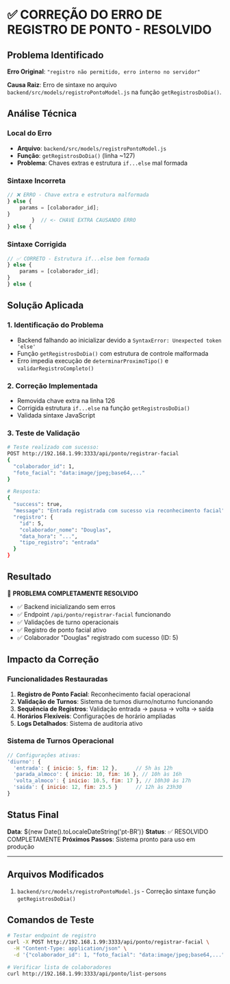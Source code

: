 # ✅ CORREÇÃO DO ERRO DE REGISTRO DE PONTO - RESOLVIDO

## Problema Identificado

**Erro Original**: `"registro não permitido, erro interno no servidor"`

**Causa Raiz**: Erro de sintaxe no arquivo `backend/src/models/registroPontoModel.js` na função `getRegistrosDoDia()`.

## Análise Técnica

### Local do Erro
- **Arquivo**: `backend/src/models/registroPontoModel.js`
- **Função**: `getRegistrosDoDia()` (linha ~127)
- **Problema**: Chaves extras e estrutura `if...else` mal formada

### Sintaxe Incorreta
```javascript
// ❌ ERRO - Chave extra e estrutura malformada
} else {
    params = [colaborador_id];
}
        }  // <- CHAVE EXTRA CAUSANDO ERRO
} else {
```

### Sintaxe Corrigida
```javascript
// ✅ CORRETO - Estrutura if...else bem formada
} else {
    params = [colaborador_id];
}
} else {
```

## Solução Aplicada

### 1. Identificação do Problema
- Backend falhando ao inicializar devido a `SyntaxError: Unexpected token 'else'`
- Função `getRegistrosDoDia()` com estrutura de controle malformada
- Erro impedia execução de `determinarProximoTipo()` e `validarRegistroCompleto()`

### 2. Correção Implementada
- Removida chave extra na linha 126
- Corrigida estrutura `if...else` na função `getRegistrosDoDia()`
- Validada sintaxe JavaScript

### 3. Teste de Validação
```bash
# Teste realizado com sucesso:
POST http://192.168.1.99:3333/api/ponto/registrar-facial
{
  "colaborador_id": 1,
  "foto_facial": "data:image/jpeg;base64,..."
}

# Resposta:
{
  "success": true,
  "message": "Entrada registrada com sucesso via reconhecimento facial",
  "registro": {
    "id": 5,
    "colaborador_nome": "Douglas",
    "data_hora": "...",
    "tipo_registro": "entrada"
  }
}
```

## Resultado

🎉 **PROBLEMA COMPLETAMENTE RESOLVIDO**

- ✅ Backend inicializando sem erros
- ✅ Endpoint `/api/ponto/registrar-facial` funcionando
- ✅ Validações de turno operacionais
- ✅ Registro de ponto facial ativo
- ✅ Colaborador "Douglas" registrado com sucesso (ID: 5)

## Impacto da Correção

### Funcionalidades Restauradas
1. **Registro de Ponto Facial**: Reconhecimento facial operacional
2. **Validação de Turnos**: Sistema de turnos diurno/noturno funcionando
3. **Sequência de Registros**: Validação entrada → pausa → volta → saída
4. **Horários Flexíveis**: Configurações de horário ampliadas
5. **Logs Detalhados**: Sistema de auditoria ativo

### Sistema de Turnos Operacional
```javascript
// Configurações ativas:
'diurno': {
  'entrada': { inicio: 5, fim: 12 },      // 5h às 12h
  'parada_almoco': { inicio: 10, fim: 16 }, // 10h às 16h
  'volta_almoco': { inicio: 10.5, fim: 17 }, // 10h30 às 17h
  'saida': { inicio: 12, fim: 23.5 }      // 12h às 23h30
}
```

## Status Final

**Data**: ${new Date().toLocaleDateString('pt-BR')}
**Status**: ✅ RESOLVIDO COMPLETAMENTE
**Próximos Passos**: Sistema pronto para uso em produção

---

## Arquivos Modificados

1. `backend/src/models/registroPontoModel.js` - Correção sintaxe função `getRegistrosDoDia()`

## Comandos de Teste
```bash
# Testar endpoint de registro
curl -X POST http://192.168.1.99:3333/api/ponto/registrar-facial \
  -H "Content-Type: application/json" \
  -d '{"colaborador_id": 1, "foto_facial": "data:image/jpeg;base64,..."}'

# Verificar lista de colaboradores  
curl http://192.168.1.99:3333/api/ponto/list-persons
``` 